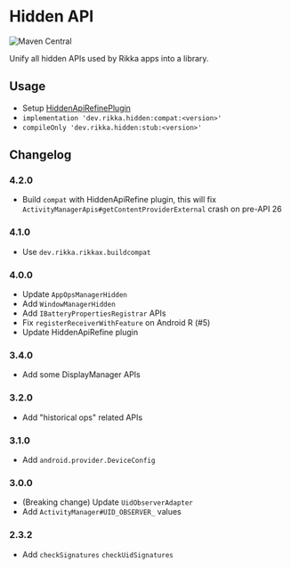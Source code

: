 # Hidden API

![Maven Central](https://img.shields.io/maven-central/v/dev.rikka.hidden/stub)

Unify all hidden APIs used by Rikka apps into a library.

## Usage

- Setup [HiddenApiRefinePlugin](https://github.com/RikkaApps/HiddenApiRefinePlugin)
- `implementation 'dev.rikka.hidden:compat:<version>'`
- `compileOnly 'dev.rikka.hidden:stub:<version>'`

## Changelog

### 4.2.0

- Build `compat` with HiddenApiRefine plugin, this will fix `ActivityManagerApis#getContentProviderExternal` crash on pre-API 26

### 4.1.0

- Use `dev.rikka.rikkax.buildcompat`

### 4.0.0

- Update `AppOpsManagerHidden`
- Add `WindowManagerHidden`
- Add `IBatteryPropertiesRegistrar` APIs
- Fix `registerReceiverWithFeature` on Android R (#5)
- Update HiddenApiRefine plugin

### 3.4.0

- Add some DisplayManager APIs

### 3.2.0

- Add "historical ops" related APIs

### 3.1.0

- Add `android.provider.DeviceConfig`

### 3.0.0

- (Breaking change) Update `UidObserverAdapter`
- Add `ActivityManager#UID_OBSERVER_` values

### 2.3.2

- Add `checkSignatures` `checkUidSignatures`
